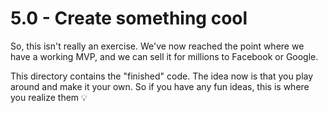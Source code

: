 # 5.0 - Create something cool

So, this isn't really an exercise. We've now reached the point where we have a working MVP, and we can sell it for millions to Facebook or Google.

This directory contains the "finished" code. The idea now is that you play around and make it your own. So if you have any fun ideas, this is where you realize them 💡
